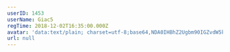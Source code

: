 ```yaml
---
userID: 1453
userName: Giac5
regTime: 2018-12-02T16:35:00.000Z
avatar: 'data:text/plain; charset=utf-8;base64,NDA0IHBhZ2Ugbm90IGZvdW5kCg=='
url: null
---
```




